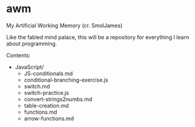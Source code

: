 # awm
My Artificial Working Memory (cr. SmolJames)

Like the fabled mind palace, this will be a repository for everything I learn 
about programming.

Contents:

- JavaScript/
    - JS-conditionals.md
    - conditional-branching-exercise.js
    - switch.md
    - switch-practice.js
    - convert-strings2numbs.md
    - table-creation.md
    - functions.md
    - arrow-functions.md